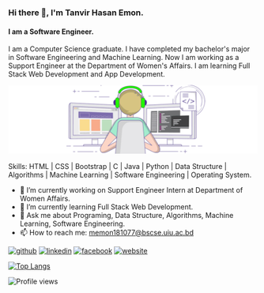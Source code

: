 ### Hi there 👋, I'm Tanvir Hasan Emon.
#### I am a Software Engineer.

I am a Computer Science graduate. I have completed my bachelor's major in Software Engineering and Machine Learning. Now I am working as a Support Engineer at the Department of Women's Affairs. I am learning Full Stack Web Development and App Development.

<img src="https://raw.githubusercontent.com/leorrose/leorrose/master/readme_header.gif" alt="Girl in a jacket">

Skills: HTML | CSS | Bootstrap | C | Java | Python | Data Structure | Algorithms | Machine Learning | Software Engineering | Operating System.

- 🔭 I’m currently working on Support Engineer Intern at Department of Women Affairs. 
- 🌱 I’m currently learning Full Stack Web Development. 
- 💬 Ask me about Programing, Data Structure, Algorithms, Machine Learning, Software Engineering. 
- 📫 How to reach me: memon181077@bscse.uiu.ac.bd 


[<img src='https://cdn.jsdelivr.net/npm/simple-icons@3.0.1/icons/github.svg' alt='github' height='40'>](https://github.com/tanvir0908)  [<img src='https://cdn.jsdelivr.net/npm/simple-icons@3.0.1/icons/linkedin.svg' alt='linkedin' height='40'>](https://www.linkedin.com/in/tanvir-hasan-emon/)  [<img src='https://cdn.jsdelivr.net/npm/simple-icons@3.0.1/icons/facebook.svg' alt='facebook' height='40'>](https://www.facebook.com/m.me/tanvir.emon.353)  [<img src='https://cdn.jsdelivr.net/npm/simple-icons@3.0.1/icons/icloud.svg' alt='website' height='40'>](https://tanvir0908.github.io/Tanvir_Hasan_Emon_Personal_Site/)  

[![Top Langs](https://github-readme-stats.vercel.app/api/top-langs/?username=tanvir0908)](https://github.com/anuraghazra/github-readme-stats)

![Profile views](https://gpvc.arturio.dev/tanvir0908)  
